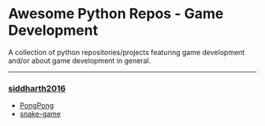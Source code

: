 # Awesome Python Repos - Game Development

A collection of python repositories/projects featuring game development and/or about game development in general.

---

### [siddharth2016](https://github.com/siddharth2016)
- [PongPong](https://github.com/siddharth2016/PongPong)
- [snake-game](https://github.com/siddharth2016/snake-game)
